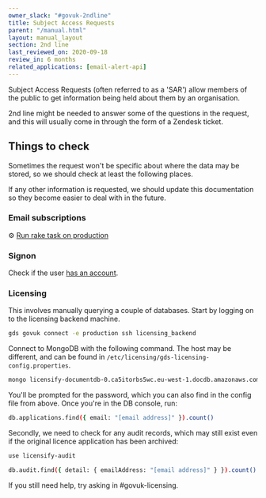 ```yaml
---
owner_slack: "#govuk-2ndline"
title: Subject Access Requests
parent: "/manual.html"
layout: manual_layout
section: 2nd line
last_reviewed_on: 2020-09-18
review_in: 6 months
related_applications: [email-alert-api]
---
```


Subject Access Requests (often referred to as a 'SAR') allow members of the
public to get information being held about them by an organisation.

2nd line might be needed to answer some of the questions in the request, and
this will usually come in through the form of a Zendesk ticket.

## Things to check

Sometimes the request won't be specific about where the data may be stored,
so we should check at least the following places.

If any other information is requested, we should update this documentation so
they become easier to deal with in the future.

### Email subscriptions

⚙  [Run rake task on production][email-rake-task]

[email-rake-task]: /apis/email-alert-api/support-tasks.html#view-subscribers-subscriptions

### Signon

Check if the user [has an account](https://signon.publishing.service.gov.uk/users).

### Licensing

This involves manually querying a couple of databases. Start by logging on to the
licensing backend machine.

```bash
gds govuk connect -e production ssh licensing_backend
```

Connect to MongoDB with the following command. The host may be different, and can be
found in `/etc/licensing/gds-licensing-config.properties`.

```bash
mongo licensify-documentdb-0.ca5itorbs5wc.eu-west-1.docdb.amazonaws.com/licensify -u master -p
```

You'll be prompted for the password, which you can also find in the config file from
above. Once you're in the DB console, run:

```bash
db.applications.find({ email: "[email address]" }).count()
```

Secondly, we need to check for any audit records, which may still exist even if the
original licence application has been archived:

```bash
use licensify-audit

db.audit.find({ detail: { emailAddress: "[email address]" } }).count()
```

If you still need help, try asking in #govuk-licensing.
